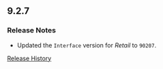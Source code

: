 ## 9.2.7

### Release Notes

- Updated the `Interface` version for _Retail_ to `90207`.

[Release History](https://github.com/SFX-WoW/Masque_Gears/wiki/History)
